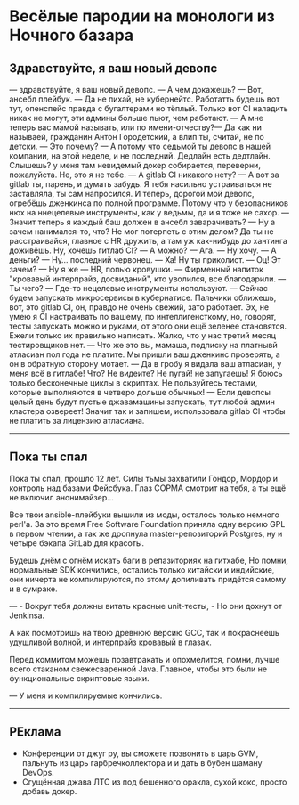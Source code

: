 # Весёлые пародии на монологи из Ночного базара
## Здравствуйте, я ваш новый девопс
— здравствуйте, я ваш новый девопс.
— А чем докажешь?
— Вот, ансебл плейбук.
— Да не пихай, не кубернейтс.
Работатть будешь вот тут, опенспейс правда с бугалтерами но тёплый. Только вот CI наладить никак не могут, эти админы больше пьют, чем работают.
— А мне теперь вас мамой называть, или по имени-отчеству?— Да как ни называей, гражданин Антон Городетский, а влип ты, считай, не по детски.
— Это почему?
— А потому что седьмой ты девопс в нашей компании, на этой неделе, и не последний. Дедлайн есть дедтлайн.
Слышешь? у меня там невидемый докер собирается, переверни, пожалуйста.
Не, это я не тебе.
— А gitlab CI никакого нету?
— А вот за gitlab ты, парень, и думать забудь. Я тебя насильно устраиваться не заставляла, ты сам напросился. И теперь, дорогой мой девопс, огребёшь дженкинса по полной программе. Потому что у безопасников нюх на ннецелевые инструменты, как у ведьмы, да и я тоже не сахор.
— Значит теперь я каждый баш должен в ансебл заварачивать?
— Ну а зачем нанимался-то, что? Не мог потерпеть с этим делом? Да ты не расстраивайся, главное с HR дружить, а там уж как-нибудь до хантинга доживёшь.
Ну, хочешь гитлаб CI?
— А можно?
— Ага.
— Ну хочу.
— А деньги?
— Ну… последний червонец.
— Ха! Ну ты приколист.
— Оц! Эт зачем?
— Ну я же — HR, попью кровушки.
— Фирменный напиток "кровавый интерпрайз, досвиданий", кто уволился, все благодарили.
— Ты чего?
— Где-то нецелевые инструменты используют.
— Сейчас будем запускать микросервисы в кубернатисе. Пальчики оближешь, вот, это gitlab CI, он, правдо не очень свежий, зато работает.
Эх, не умею я CI настраивать по вашему, по интеллигенсткому, но, говорят, тесты запускать можно и руками, от этого они ещё зеленее становятся. Ежели только их правильно написать. Жалко, что у нас третий месяц тестировщиков нет.
— Что же это вы, мамаша, подписку на платнывй атласиан пол года не платите. Мы пришли ваш дженкинс проверять, а он в обратную сторону мотает.
— Да в гробу я видала ваш атласиан, у меня всё в гитлабе! Что? Не видеите?
Не пугай! не запугаешь! Я боюсь только бесконечные циклы в скриптах. Не пользуйтесь тестами, которые выполняются в четверо дольше обычных!
— Если девопсы целый день будут пустые джавамашины запускать, тут любой админ кластера озвереет!
Значит так и запишем, использовала gitlab CI чтобы не платить за лицензию атласиана.

---

## Пока ты спал
Пока ты спал, прошло 12 лет. Силы тьмы захватили Гондор, Мордор и контроль над базами Фейсбука. Глаз СОРМА смотрит на тебя, а ты ещё не включил анонимайзер...

Все твои ansible-плейбуки вышили из моды, осталось только немного perl'а. За это время Free Software Foundation приняла одну версию GPL в первом чтении, а так же дропнула master-репозиторий Postgres, ну и четыре бэкапа GitLab для красоты.

Будешь днём с огнём искать баги в репазиториях на гитхабе, Но помни, нормальные SDK кончились, остались только китайски и индийские, они ничерта не компилируются, по этому допиливать придётся самому и в сумраке.

— - Вокруг тебя должны витать красные unit-тесты, - Но они дохнут от Jenkinsa.

А как посмотришь на твою древнюю версию GCC, так и покраснеешь удушливой волной, и интерпрайз кровавый в глазах.

Перед коммитом можешь позавтракать и опохмелится, помни, лучше всего стаканом свежесваренной Java. Главное, чтобы это были не функциональные скриптовые языки.

— У меня и компилируемые кончились.

---
## РЕклама

- Конференции от джуг ру, вы сможете позвонить в царь GVM, пальнуть из царь гарбречколлектора и и дать в бубен шаману DevOps.
- Сгущённая джава ЛТС из под бешенного оракла, сухой кокс, просто добавь докер.
